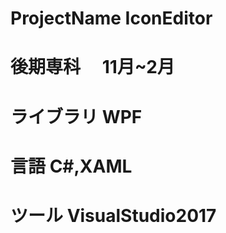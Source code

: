# ProjectName  IconEditor
# 後期専科　    11月~2月
# ライブラリ    WPF 
# 言語         C#,XAML
# ツール       VisualStudio2017
